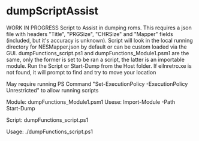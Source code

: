 # dumpScriptAssist
WORK IN PROGRESS
Script to Assist in dumping roms.  This requires a json file with headers "Title", "PRGSize", "CHRSize" and "Mapper" fields (included, but it's accuracy is unknown).  Script will look in the local running directory for NESMapper.json by default or can be custom loaded via the GUI.  dumpFunctions_script.ps1 and dumpFunctions_Module1.psm1 are the same, only the former is set to be ran a script, the latter is an importable module.  Run the Script or Start-Dump from the Host folder. If eilnretro.xe is not found, it will prompt to find and try to move your location 

May require running PS Command "Set-ExecutionPolicy -ExecutionPolicy Unrestricted" to allow running scripts

Module:
dumpFunctions_Module1.psm1
Usese: 
Import-Module -Path <path to dumpFunctions_Module1.psm1>  
Start-Dump

Script:
dumpFunctions_script.ps1 

Usage:
./dumpFunctions_script.ps1 
